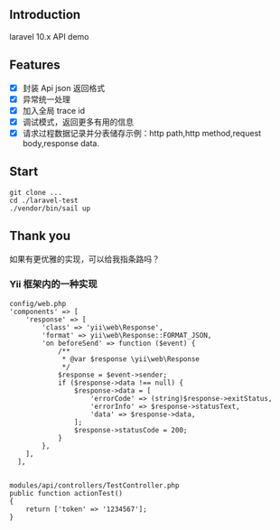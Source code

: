 ## Introduction
laravel 10.x API demo

## Features
- [x] 封装 Api json 返回格式
- [x] 异常统一处理
- [x] 加入全局 trace id
- [x] 调试模式，返回更多有用的信息
- [x] 请求过程数据记录并分表储存示例：http path,http method,request body,response data.

## Start
````
git clone ...
cd ./laravel-test
./vendor/bin/sail up
````
## Thank you
如果有更优雅的实现，可以给我指条路吗？

### Yii 框架内的一种实现
````
config/web.php
'components' => [
    'response' => [
        'class' => 'yii\web\Response',
        'format' => yii\web\Response::FORMAT_JSON,
        'on beforeSend' => function ($event) {
            /**
             * @var $response \yii\web\Response
             */
            $response = $event->sender;
            if ($response->data !== null) {
                $response->data = [
                    'errorCode' => (string)$response->exitStatus,
                    'errorInfo' => $response->statusText,
                    'data' => $response->data,
                ];
                $response->statusCode = 200;
            }
        },
    ],
  ],


modules/api/controllers/TestController.php
public function actionTest()
{
    return ['token' => '1234567'];
}

````

